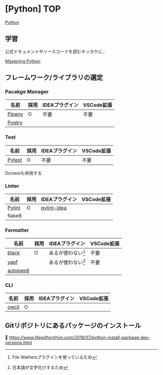 # [Python] TOP

<a href="https://www.python.org/" class="card">Python</a>


学習
----

公式ドキュメントやソースコードを読むキッカケに..

<a href="https://python.ms/" class="card">Mastering Python</a>


フレームワーク/ライブラリの選定
-------------------------------

### Pacakge Manager

|   名前   | 採用 | IDEAプラグイン | VSCode拡張 |
| -------- | ---- | -------------- | ---------- |
| [Pipenv] | O    | 不要           | 不要       |
| [Poetry] |      |                |            |

[Pipenv]: https://docs.pipenv.org/en/latest/
[Poetry]: https://poetry.eustace.io/


### Test

|   名前   | 採用 | IDEAプラグイン | VSCode拡張 |
| -------- | ---- | -------------- | ---------- |
| [Pytest] | O    | 不要           | 不要       |

[Pytest]: https://docs.pytest.org/en/latest/

Doctestも併用する


### Linter

|   名前   | 採用 | IDEAプラグイン | VSCode拡張 |
| -------- | ---- | -------------- | ---------- |
| [Pylint] | O    | [pylint-idea]  |            |
| flake8   |      |                |            |

[pylint]: http://pylint.pycqa.org/en/latest/
[pylint-idea]: https://plugins.jetbrains.com/plugin/11084-pylint

### Formatter

|    名前    | 採用 |   IDEAプラグイン   | VSCode拡張 |
| ---------- | ---- | ------------------ | ---------- |
| [black]    | O    | あるが使わない[^1] | 不要       |
| [yapf]     |      | あるが使わない[^2] | 不要       |
| [autopep8] |      |                    |            |

[black]: https://github.com/python/black
[yapf]: https://github.com/google/yapf
[autopep8]: https://pypi.org/project/autopep8/

[^1]: File Wathersプラグインを使っているため
[^2]: 日本語が文字化けするため


### CLI

|  名前   | 採用 | IDEAプラグイン | VSCode拡張 |
| ------- | ---- | -------------- | ---------- |
| [owcli] | O    |                |            |

[owcli]: https://github.com/tadashi-aikawa/owcli


Gitリポジトリにあるパッケージのインストール
-------------------------------------------

📖 https://www.lifewithpython.com/2018/07/python-install-package-dev-versions.html
